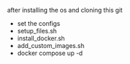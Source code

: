 after installing the os and cloning this git

- set the configs
- setup_files.sh
- install_docker.sh
- add_custom_images.sh
- docker compose up -d
